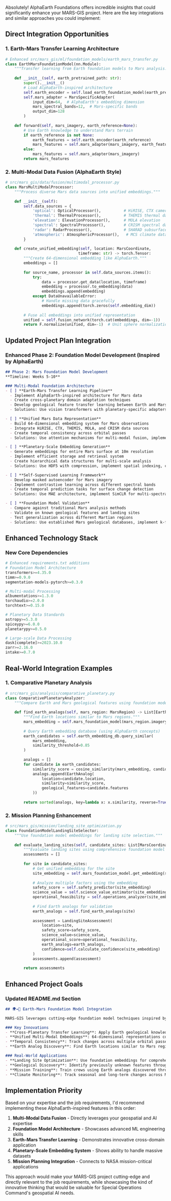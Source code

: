 Absolutely! AlphaEarth Foundations offers incredible insights that could significantly enhance your MARS-GIS project. Here are the key integrations and similar approaches you could implement:

## Direct Integration Opportunities

### 1. **Earth-Mars Transfer Learning Architecture**
```python
# Enhanced src/mars_gis/ml/foundation_models/earth_mars_transfer.py
class EarthMarsFoundationModel(nn.Module):
    """Transfer learning from Earth foundation models to Mars analysis."""
    
    def __init__(self, earth_pretrained_path: str):
        super().__init__()
        # Load AlphaEarth-inspired architecture
        self.earth_encoder = self.load_earth_foundation_model(earth_pretrained_path)
        self.mars_adapter = MarsSpecificAdapter(
            input_dim=64,  # AlphaEarth's embedding dimension
            mars_spectral_bands=12,  # Mars-specific bands
            output_dim=128
        )
        
    def forward(self, mars_imagery, earth_reference=None):
        # Use Earth knowledge to understand Mars terrain
        if earth_reference is not None:
            earth_features = self.earth_encoder(earth_reference)
            mars_features = self.mars_adapter(mars_imagery, earth_features)
        else:
            mars_features = self.mars_adapter(mars_imagery)
        return mars_features
```

### 2. **Multi-Modal Data Fusion (AlphaEarth Style)**
```python
# src/mars_gis/data/fusion/multimodal_processor.py
class MarsMultiModalProcessor:
    """Process diverse Mars data sources into unified embeddings."""
    
    def __init__(self):
        self.data_sources = {
            'optical': OpticalProcessor(),          # HiRISE, CTX cameras
            'thermal': ThermalProcessor(),          # THEMIS thermal data
            'elevation': ElevationProcessor(),      # MOLA elevation
            'spectral': SpectralProcessor(),        # CRISM spectral data
            'radar': RadarProcessor(),              # SHARAD subsurface
            'atmospheric': AtmosphericProcessor(),   # MCS climate data
        }
        
    def create_unified_embedding(self, location: MarsCoordinate, 
                                timeframe: str) -> torch.Tensor:
        """Create 64-dimensional embedding like AlphaEarth."""
        embeddings = []
        
        for source_name, processor in self.data_sources.items():
            try:
                data = processor.get_data(location, timeframe)
                embedding = processor.to_embedding(data)
                embeddings.append(embedding)
            except DataUnavailableError:
                # Handle missing data gracefully
                embeddings.append(torch.zeros(self.embedding_dim))
                
        # Fuse all embeddings into unified representation
        unified = self.fusion_network(torch.cat(embeddings, dim=-1))
        return F.normalize(unified, dim=-1)  # Unit sphere normalization
```

## Updated Project Plan Integration

### Enhanced Phase 2: Foundation Model Development (Inspired by AlphaEarth)

```markdown
## Phase 2: Mars Foundation Model Development
**Timeline: Weeks 5-10**

### Multi-Modal Foundation Architecture
- [ ] **Earth-Mars Transfer Learning Pipeline**
  - Implement AlphaEarth-inspired architecture for Mars data
  - Create cross-planetary domain adaptation techniques
  - Develop geological feature transfer learning between Earth and Mars
  - Solutions: Use vision transformers with planetary-specific adapters, implement CORAL domain adaptation, create geological similarity metrics

- [ ] **Unified Mars Data Representation**
  - Build 64-dimensional embedding system for Mars observations
  - Integrate HiRISE, CTX, THEMIS, MOLA, and CRISM data sources
  - Create temporal consistency across orbital passes
  - Solutions: Use attention mechanisms for multi-modal fusion, implement temporal transformers, create data interpolation networks

- [ ] **Planetary-Scale Embedding Generation**
  - Generate embeddings for entire Mars surface at 10m resolution
  - Implement efficient storage and retrieval system
  - Create hierarchical data structures for multi-scale analysis
  - Solutions: Use HDF5 with compression, implement spatial indexing, create pyramid data structures

- [ ] **Self-Supervised Learning Framework**
  - Develop masked autoencoder for Mars imagery
  - Implement contrastive learning across different spectral bands
  - Create temporal prediction tasks for surface change detection
  - Solutions: Use MAE architecture, implement SimCLR for multi-spectral data, create future frame prediction networks

- [ ] **Foundation Model Validation**
  - Compare against traditional Mars analysis methods
  - Validate on known geological features and landing sites
  - Test generalization across different Martian regions
  - Solutions: Use established Mars geological databases, implement k-fold validation, create benchmark datasets
```

## Enhanced Technology Stack

### New Core Dependencies
```python
# Enhanced requirements.txt additions
# Foundation Model Architecture
transformers>=4.35.0
timm>=0.9.0
segmentation-models-pytorch>=0.3.0

# Multi-modal Processing
albumentations>=1.3.0
torchaudio>=2.0.0
torchtext>=0.15.0

# Planetary Data Standards
astropy>=5.3.0
spiceypy>=6.0.0
planetarypy>=0.5.0

# Large-scale Data Processing
dask[complete]>=2023.10.0
zarr>=2.16.0
intake>=0.7.0
```

## Real-World Integration Examples

### 1. **Comparative Planetary Analysis**
```python
# src/mars_gis/analysis/comparative_planetary.py
class ComparativePlanetaryAnalyzer:
    """Compare Earth and Mars geological features using foundation models."""
    
    def find_earth_analogs(self, mars_region: MarsRegion) -> List[EarthAnalog]:
        """Find Earth locations similar to Mars regions."""
        mars_embedding = self.mars_foundation_model(mars_region.imagery)
        
        # Query Earth embedding database (using AlphaEarth concepts)
        earth_candidates = self.earth_embedding_db.query_similar(
            mars_embedding, 
            similarity_threshold=0.85
        )
        
        analogs = []
        for candidate in earth_candidates:
            similarity_score = cosine_similarity(mars_embedding, candidate.embedding)
            analogs.append(EarthAnalog(
                location=candidate.location,
                similarity=similarity_score,
                geological_features=candidate.features
            ))
            
        return sorted(analogs, key=lambda x: x.similarity, reverse=True)
```

### 2. **Mission Planning Enhancement**
```python
# src/mars_gis/mission/landing_site_optimization.py
class FoundationModelLandingSiteSelector:
    """Use foundation model embeddings for landing site selection."""
    
    def evaluate_landing_sites(self, candidate_sites: List[MarsCoordinate]) -> List[LandingSiteAssessment]:
        """Evaluate landing sites using comprehensive foundation model analysis."""
        assessments = []
        
        for site in candidate_sites:
            # Get unified embedding for the site
            site_embedding = self.mars_foundation_model.get_embedding(site)
            
            # Analyze multiple factors using the embedding
            safety_score = self.safety_predictor(site_embedding)
            science_value = self.science_value_estimator(site_embedding)
            operational_feasibility = self.operations_analyzer(site_embedding)
            
            # Find Earth analogs for validation
            earth_analogs = self.find_earth_analogs(site)
            
            assessment = LandingSiteAssessment(
                location=site,
                safety_score=safety_score,
                science_value=science_value,
                operational_score=operational_feasibility,
                earth_analogs=earth_analogs,
                confidence=self.calculate_confidence(site_embedding)
            )
            assessments.append(assessment)
            
        return assessments
```

## Enhanced Project Goals

### Updated README.md Section
```markdown
## 🌍→🔴 Earth-Mars Foundation Model Integration

MARS-GIS leverages cutting-edge foundation model techniques inspired by Google's AlphaEarth to create the first planetary-scale foundation model for Mars analysis:

### Key Innovations
- **Cross-Planetary Transfer Learning**: Apply Earth geological knowledge to Mars analysis
- **Unified Multi-Modal Embeddings**: 64-dimensional representations combining all Mars data sources
- **Temporal Consistency**: Track changes across multiple orbital passes and seasons
- **Earth Analog Discovery**: Find Earth locations similar to Mars regions for mission training

### Real-World Applications
- **Landing Site Optimization**: Use foundation embeddings for comprehensive site assessment
- **Geological Discovery**: Identify previously unknown features through cross-planetary comparison
- **Mission Training**: Train crews using Earth analogs discovered through AI similarity search
- **Climate Monitoring**: Track seasonal and long-term changes across Mars surface
```

## Implementation Priority

Based on your expertise and the job requirements, I'd recommend implementing these AlphaEarth-inspired features in this order:

1. **Multi-Modal Data Fusion** - Directly leverages your geospatial and AI expertise
2. **Foundation Model Architecture** - Showcases advanced ML engineering skills
3. **Earth-Mars Transfer Learning** - Demonstrates innovative cross-domain application
4. **Planetary-Scale Embedding System** - Shows ability to handle massive datasets
5. **Mission Planning Integration** - Connects to NASA mission-critical applications

This approach would make your MARS-GIS project cutting-edge and directly relevant to the job requirements, while showcasing the kind of innovative thinking that would be valuable for Special Operations Command's geospatial AI needs.